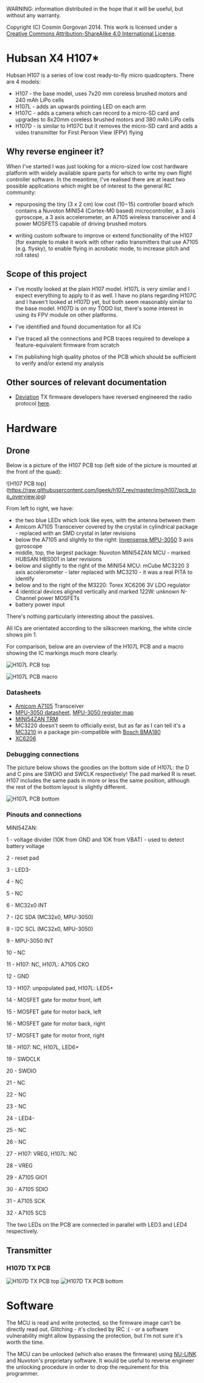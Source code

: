 WARNING: information distributed in the hope that it will be useful, but without any warranty.

Copyright (C) Cosmin Gorgovan 2014. This work is licensed under a [Creative Commons Attribution-ShareAlike 4.0 International License](https://creativecommons.org/licenses/by-sa/4.0/).

Hubsan X4 H107*
===============

Hubsan H107 is a series of low cost ready-to-fly micro quadcopters. There are 4 models:

* H107 - the base model, uses 7x20 mm coreless brushed motors and 240 mAh LiPo cells
* H107L - adds an upwards pointing LED on each arm
* H107C - adds a camera which can record to a micro-SD card and upgrades to 8x20mm coreless brushed motors and 380 mAh LiPo cells
* H107D - is similar to H107C but it removes the micro-SD card and adds a video transmitter for First Person View (FPV) flying


Why reverse engineer it?
------------------------

When I've started I was just looking for a micro-sized low cost hardware platform with widely available spare parts for which to write my own flight controller software. In the meantime, I've realised there are at least two possible applications which might be of interest to the general RC community:

* repurposing the tiny (3 x 2 cm) low cost ($10-$15) controller board which contains a Nuvoton MINI54 (Cortex-M0 based) microcontroller, a 3 axis gyroscope, a 3 axis accelerometer, an A7105 wireless transceiver and 4 power MOSFETS capable of driving brushed motors

* writing custom software to improve or extend functionality of the H107 (for example to make it work with other radio transmitters that use A7105 (e.g. flysky), to enable flying in acrobatic mode, to increase pitch and roll rates)


Scope of this project
---------------------

* I've mostly looked at the plain H107 model. H107L is *very* similar and I expect everything to apply to it as well. I have no plans regarding H107C and I haven't looked at H107D yet, but both seem reasonably similar to the base model. H107D is on my TODO list, there's some interest in using its FPV module on other platforms.

* I've identified and found documentation for all ICs

* I've traced all the connections and PCB traces required to develope a feature-equivalent firmware from scratch

* I'm publishing high quality photos of the PCB which should be sufficient to verify and/or extend my analysis


Other sources of relevant documentation
---------------------------------------

* [Deviation](http://www.deviationtx.com) TX firmware developers have reversed engineered the radio protocol [here](https://bitbucket.org/PhracturedBlue/deviation/src/3b623a8d08f5ba5184b1a1fdb545ad255c07ded5/doc/Hubsan.txt?at=default).


# Hardware

## Drone

Below is a picture of the H107 PCB top (left side of the picture is mounted at the front of the quad):

![H107 PCB top]
(https://raw.githubusercontent.com/lgeek/h107_rev/master/img/h107/pcb_top_overview.jpg)

From left to right, we have:

* the two blue LEDs which look like eyes, with the antenna between them
* Amicom A7105 Transceiver covered by the crystal in cylindrical package - replaced with an SMD crystal in later revisions
* below the A7105 and slightly to the right: [Invensense MPU-3050](https://www.invensense.com/products/motion-tracking/3-axis/mpu-3050/) 3 axis gyroscope
* middle, top, the largest package: Nuvoton MINI54ZAN MCU - marked HUBSAN HBS001 in later revisions
* below and slightly to the right of the MINI54 MCU: mCube MC3220 3 axis accelerometer - later replaced with MC3210 - it was a real PITA to identify
* below and to the right of the M3220: Torex XC6206 3V LDO regulator
* 4 identical devices aligned vertically and marked 122W: unknown N-Channel power MOSFETs
* battery power input

There's nothing particularly interesting about the passives.

All ICs are orientated according to the silkscreen marking, the white circle shows pin 1.

For comparison, below are an overview of the H107L PCB and a macro showing the IC markings much more clearly. 

![H107L PCB top](https://raw.githubusercontent.com/lgeek/h107_rev/master/img/h107l/pcb_top_overview.jpg)

![H107L PCB macro](https://raw.githubusercontent.com/lgeek/h107_rev/master/img/h107l/pcb_top_macro.jpg)


### Datasheets


* [Amicom A7105](http://d1.amobbs.com/bbs_upload782111/files_37/ourdev_624976V4QBXF.pdf) Transceiver
* [MPU-3050 datasheet](https://www.invensense.com/wp-content/uploads/2015/02/PS-MPU-3050A-00-v2-7.pdf), [MPU-3050 register map](https://www.invensense.com/wp-content/uploads/2015/02/MPU-3050-Register-Map.pdf)
* [MINI54ZAN TRM](http://www.keil.com/dd/docs/datashts/nuvoton/mini51/da00-mini51_52_54c1.pdf)
* MC3220 doesn't seem to officially exist, but as far as I can tell it's a [MC3210](http://www.mcubemems.com/wp-content/uploads/2014/06/MC3210-Datasheet-APS-048-0005v1.6.pdf) in a package pin-compatible with [Bosch BMA180](http://irtfweb.ifa.hawaii.edu/~tcs3/jumpman/jumppc/1107-BMA180/BMA180-DataSheet-v2.5.pdf)
* [XC6206](http://www.torex.co.jp/english/products/voltage_regulators/data/XC6206.pdf)


### Debugging connections

The picture below shows the goodies on the bottom side of H107L: the D and C pins are SWDIO and SWCLK respectively! The pad marked R is reset. H107 includes the same pads in more or less the same position, although the rest of the bottom layout is slightly different.

![H107L PCB bottom](https://raw.githubusercontent.com/lgeek/h107_rev/master/img/h107l/pcb_bottom_overview.jpg)


### Pinouts and connections

MINI54ZAN:

1 - voltage divider (10K from GND and 10K from VBAT) - used to detect battery voltage

2 - reset pad

3 - LED3-

4 - NC

5 - NC

6 - MC32x0 INT

7 - I2C SDA (MC32x0, MPU-3050)

8 - I2C SCL (MC32x0, MPU-3050)


9  - MPU-3050 INT

10 - NC

11 - H107: NC, H107L: A7105 CKO

12 - GND

13 - H107: unpopulated pad, H107L: LED5+

14 - MOSFET gate for motor front, left

15 - MOSFET gate for motor back, left

16 - MOSFET gate for motor back, right


17 - MOSFET gate for motor front, right

18 - H107: NC, H107L, LED6+

19 - SWDCLK

20 - SWDIO

21 - NC

22 - NC

23 - NC

24 - LED4-


25 - NC

26 - NC

27 - H107: VREG, H107L: NC

28 - VREG

29 - A7105 GIO1

30 - A7105 SDIO

31 - A7105 SCK

32 - A7105 SCS


The two LEDs on the PCB are connected in parallel with LED3 and LED4 respectively.


## Transmitter

### H107D TX PCB
![H107D TX PCB top](https://raw.githubusercontent.com/lgeek/h107_rev/master/img/h107d/tx_pcb_top.jpg)
![H107D TX PCB bottom](https://raw.githubusercontent.com/lgeek/h107_rev/master/img/h107d/tx_pcb_bottom.jpg)


# Software

The MCU is read and write protected, so the firmware image can't be directly read out. Glitching - it's clocked by IRC :( - or a software vulnerability might allow bypassing the protection, but I'm not sure it's worth the time.

The MCU can be unlocked (which also erases the firmware) using [NU-LINK](http://www.digikey.co.uk/product-detail/en/NU-LINK/NU-LINK-ND/3065246) and Nuvoton's proprietary software. It would be useful to reverse engineer the unlocking procedure in order to drop the requirement for this programmer.

